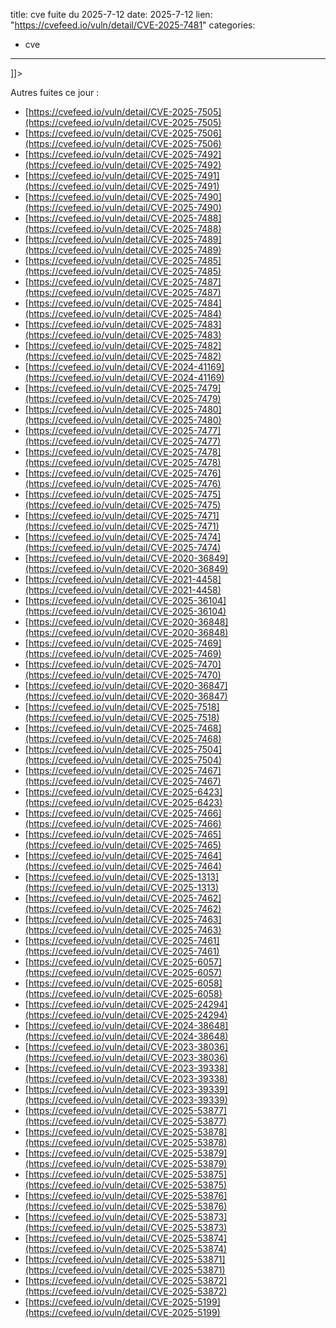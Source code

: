  
title: cve fuite du 2025-7-12
date: 2025-7-12
lien: "https://cvefeed.io/vuln/detail/CVE-2025-7481"
categories:
  - cve
---

]]>


Autres fuites ce jour :
- [https://cvefeed.io/vuln/detail/CVE-2025-7505](https://cvefeed.io/vuln/detail/CVE-2025-7505)
- [https://cvefeed.io/vuln/detail/CVE-2025-7506](https://cvefeed.io/vuln/detail/CVE-2025-7506)
- [https://cvefeed.io/vuln/detail/CVE-2025-7492](https://cvefeed.io/vuln/detail/CVE-2025-7492)
- [https://cvefeed.io/vuln/detail/CVE-2025-7491](https://cvefeed.io/vuln/detail/CVE-2025-7491)
- [https://cvefeed.io/vuln/detail/CVE-2025-7490](https://cvefeed.io/vuln/detail/CVE-2025-7490)
- [https://cvefeed.io/vuln/detail/CVE-2025-7488](https://cvefeed.io/vuln/detail/CVE-2025-7488)
- [https://cvefeed.io/vuln/detail/CVE-2025-7489](https://cvefeed.io/vuln/detail/CVE-2025-7489)
- [https://cvefeed.io/vuln/detail/CVE-2025-7485](https://cvefeed.io/vuln/detail/CVE-2025-7485)
- [https://cvefeed.io/vuln/detail/CVE-2025-7487](https://cvefeed.io/vuln/detail/CVE-2025-7487)
- [https://cvefeed.io/vuln/detail/CVE-2025-7484](https://cvefeed.io/vuln/detail/CVE-2025-7484)
- [https://cvefeed.io/vuln/detail/CVE-2025-7483](https://cvefeed.io/vuln/detail/CVE-2025-7483)
- [https://cvefeed.io/vuln/detail/CVE-2025-7482](https://cvefeed.io/vuln/detail/CVE-2025-7482)
- [https://cvefeed.io/vuln/detail/CVE-2024-41169](https://cvefeed.io/vuln/detail/CVE-2024-41169)
- [https://cvefeed.io/vuln/detail/CVE-2025-7479](https://cvefeed.io/vuln/detail/CVE-2025-7479)
- [https://cvefeed.io/vuln/detail/CVE-2025-7480](https://cvefeed.io/vuln/detail/CVE-2025-7480)
- [https://cvefeed.io/vuln/detail/CVE-2025-7477](https://cvefeed.io/vuln/detail/CVE-2025-7477)
- [https://cvefeed.io/vuln/detail/CVE-2025-7478](https://cvefeed.io/vuln/detail/CVE-2025-7478)
- [https://cvefeed.io/vuln/detail/CVE-2025-7476](https://cvefeed.io/vuln/detail/CVE-2025-7476)
- [https://cvefeed.io/vuln/detail/CVE-2025-7475](https://cvefeed.io/vuln/detail/CVE-2025-7475)
- [https://cvefeed.io/vuln/detail/CVE-2025-7471](https://cvefeed.io/vuln/detail/CVE-2025-7471)
- [https://cvefeed.io/vuln/detail/CVE-2025-7474](https://cvefeed.io/vuln/detail/CVE-2025-7474)
- [https://cvefeed.io/vuln/detail/CVE-2020-36849](https://cvefeed.io/vuln/detail/CVE-2020-36849)
- [https://cvefeed.io/vuln/detail/CVE-2021-4458](https://cvefeed.io/vuln/detail/CVE-2021-4458)
- [https://cvefeed.io/vuln/detail/CVE-2025-36104](https://cvefeed.io/vuln/detail/CVE-2025-36104)
- [https://cvefeed.io/vuln/detail/CVE-2020-36848](https://cvefeed.io/vuln/detail/CVE-2020-36848)
- [https://cvefeed.io/vuln/detail/CVE-2025-7469](https://cvefeed.io/vuln/detail/CVE-2025-7469)
- [https://cvefeed.io/vuln/detail/CVE-2025-7470](https://cvefeed.io/vuln/detail/CVE-2025-7470)
- [https://cvefeed.io/vuln/detail/CVE-2020-36847](https://cvefeed.io/vuln/detail/CVE-2020-36847)
- [https://cvefeed.io/vuln/detail/CVE-2025-7518](https://cvefeed.io/vuln/detail/CVE-2025-7518)
- [https://cvefeed.io/vuln/detail/CVE-2025-7468](https://cvefeed.io/vuln/detail/CVE-2025-7468)
- [https://cvefeed.io/vuln/detail/CVE-2025-7504](https://cvefeed.io/vuln/detail/CVE-2025-7504)
- [https://cvefeed.io/vuln/detail/CVE-2025-7467](https://cvefeed.io/vuln/detail/CVE-2025-7467)
- [https://cvefeed.io/vuln/detail/CVE-2025-6423](https://cvefeed.io/vuln/detail/CVE-2025-6423)
- [https://cvefeed.io/vuln/detail/CVE-2025-7466](https://cvefeed.io/vuln/detail/CVE-2025-7466)
- [https://cvefeed.io/vuln/detail/CVE-2025-7465](https://cvefeed.io/vuln/detail/CVE-2025-7465)
- [https://cvefeed.io/vuln/detail/CVE-2025-7464](https://cvefeed.io/vuln/detail/CVE-2025-7464)
- [https://cvefeed.io/vuln/detail/CVE-2025-1313](https://cvefeed.io/vuln/detail/CVE-2025-1313)
- [https://cvefeed.io/vuln/detail/CVE-2025-7462](https://cvefeed.io/vuln/detail/CVE-2025-7462)
- [https://cvefeed.io/vuln/detail/CVE-2025-7463](https://cvefeed.io/vuln/detail/CVE-2025-7463)
- [https://cvefeed.io/vuln/detail/CVE-2025-7461](https://cvefeed.io/vuln/detail/CVE-2025-7461)
- [https://cvefeed.io/vuln/detail/CVE-2025-6057](https://cvefeed.io/vuln/detail/CVE-2025-6057)
- [https://cvefeed.io/vuln/detail/CVE-2025-6058](https://cvefeed.io/vuln/detail/CVE-2025-6058)
- [https://cvefeed.io/vuln/detail/CVE-2025-24294](https://cvefeed.io/vuln/detail/CVE-2025-24294)
- [https://cvefeed.io/vuln/detail/CVE-2024-38648](https://cvefeed.io/vuln/detail/CVE-2024-38648)
- [https://cvefeed.io/vuln/detail/CVE-2023-38036](https://cvefeed.io/vuln/detail/CVE-2023-38036)
- [https://cvefeed.io/vuln/detail/CVE-2023-39338](https://cvefeed.io/vuln/detail/CVE-2023-39338)
- [https://cvefeed.io/vuln/detail/CVE-2023-39339](https://cvefeed.io/vuln/detail/CVE-2023-39339)
- [https://cvefeed.io/vuln/detail/CVE-2025-53877](https://cvefeed.io/vuln/detail/CVE-2025-53877)
- [https://cvefeed.io/vuln/detail/CVE-2025-53878](https://cvefeed.io/vuln/detail/CVE-2025-53878)
- [https://cvefeed.io/vuln/detail/CVE-2025-53879](https://cvefeed.io/vuln/detail/CVE-2025-53879)
- [https://cvefeed.io/vuln/detail/CVE-2025-53875](https://cvefeed.io/vuln/detail/CVE-2025-53875)
- [https://cvefeed.io/vuln/detail/CVE-2025-53876](https://cvefeed.io/vuln/detail/CVE-2025-53876)
- [https://cvefeed.io/vuln/detail/CVE-2025-53873](https://cvefeed.io/vuln/detail/CVE-2025-53873)
- [https://cvefeed.io/vuln/detail/CVE-2025-53874](https://cvefeed.io/vuln/detail/CVE-2025-53874)
- [https://cvefeed.io/vuln/detail/CVE-2025-53871](https://cvefeed.io/vuln/detail/CVE-2025-53871)
- [https://cvefeed.io/vuln/detail/CVE-2025-53872](https://cvefeed.io/vuln/detail/CVE-2025-53872)
- [https://cvefeed.io/vuln/detail/CVE-2025-5199](https://cvefeed.io/vuln/detail/CVE-2025-5199)
